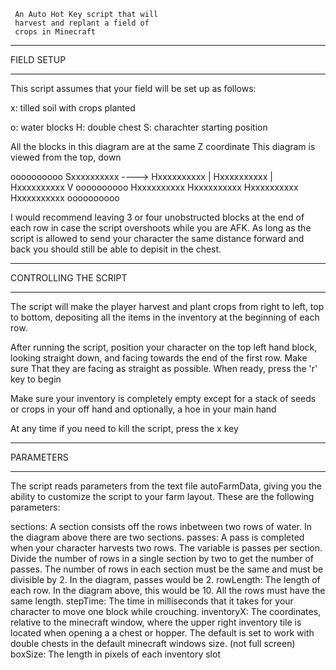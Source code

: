 ~~~~~~~~~~~~~ Auto Farm ~~~~~~~~~~~~~
 An Auto Hot Key script that will
 harvest and replant a field of
 crops in Minecraft
~~~~~~~~~~~~~~~~~~~~~~~~~~~~~~~~~~~~~

*************************
 FIELD SETUP
*************************
This script assumes that your field will be set up as follows:

x: tilled soil with crops planted

o: water blocks
H: double chest
S: charachter starting position

All the blocks in this diagram are at the same Z coordinate
This diagram is viewed from the top, down

 oooooooooo
Sxxxxxxxxxx ---->
Hxxxxxxxxxx  |
Hxxxxxxxxxx  |
Hxxxxxxxxxx  V
 oooooooooo 
Hxxxxxxxxxx
Hxxxxxxxxxx
Hxxxxxxxxxx
Hxxxxxxxxxx
 oooooooooo

 I would recommend leaving 3 or four unobstructed blocks at the end of each row in case the
 script overshoots while you are AFK. As long as the script is allowed to send your character
 the same distance forward and back you should still be able to depisit in the chest.

*************************
 CONTROLLING THE SCRIPT
*************************
The script will make the player harvest and plant crops from right to left,
top to bottom, depositing all the items in the inventory at the beginning of each row.

After running the script, position your character on the top left hand block,
looking straight down, and facing towards the end of the first row. Make sure
That they are facing as straight as possible. When ready, press the 'r' key
to begin

Make sure your inventory is completely empty except for a stack of seeds or crops in
your off hand and optionally, a hoe in your main hand

At any time if you need to kill the script, press the x key

*************************
PARAMETERS
*************************
The script reads parameters from the text file autoFarmData, giving you the ability to customize
the script to your farm layout. These are the following parameters:

sections: A section consists off the rows inbetween two rows of water. In the diagram above there
		  are two sections.
passes: A pass is completed when your character harvests two rows. The variable is passes per section. 
		Divide the number of rows in a single section by two to get the number of passes. The number
		of rows in each section must be the same and must be divisible by 2. In the diagram, passes would
		be 2.
rowLength: The length of each row. In the diagram above, this would be 10. All the rows must have the same
		   length.
stepTime: The time in milliseconds that it takes for your character to move one block
	while crouching.
inventoryX: The coordinates, relative to the minecraft window, where the upper right inventory tile is located
			when opening a a chest or hopper. The default is set to work with double chests in the default
			minecraft windows size. (not full screen)
boxSize: The length in pixels of each inventory slot

